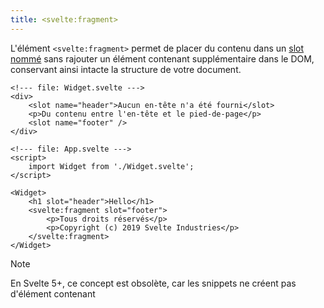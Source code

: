 ```yaml
---
title: <svelte:fragment>
---
```


L'élément	`<svelte:fragment>` permet de placer du contenu dans un [slot nommé](legacy-slots) sans
rajouter un élément contenant supplémentaire dans le DOM, conservant ainsi intacte la structure de
votre document.

```svelte
<!--- file: Widget.svelte --->
<div>
	<slot name="header">Aucun en-tête n'a été fourni</slot>
	<p>Du contenu entre l'en-tête et le pied-de-page</p>
	<slot name="footer" />
</div>
```

```svelte
<!--- file: App.svelte --->
<script>
	import Widget from './Widget.svelte';
</script>

<Widget>
	<h1 slot="header">Hello</h1>
	<svelte:fragment slot="footer">
		<p>Tous droits réservés</p>
		<p>Copyright (c) 2019 Svelte Industries</p>
	</svelte:fragment>
</Widget>
```

> [!NOTE]
> En Svelte 5+, ce concept est obsolète, car les snippets ne créent pas d'élément contenant
